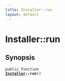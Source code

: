 ```yaml
---
title: Installer::run
layout: default
---
```


# Installer::run

## Synopsis

<code>public function <b><a href="Installer">Installer</a>::run</b>()</code>

